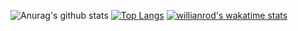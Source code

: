 
![Anurag's github stats](https://github-readme-stats.vercel.app/api?username=hyunstory&count_private=true&show_icons=true)
[![Top Langs](https://github-readme-stats.vercel.app/api/top-langs/?username=hyunstory)](https://github.com/anuraghazra/github-readme-stats)
[![willianrod's wakatime stats](https://github-readme-stats.vercel.app/api/wakatime?username=hyunstory)](https://github.com/anuraghazra/github-readme-stats)

